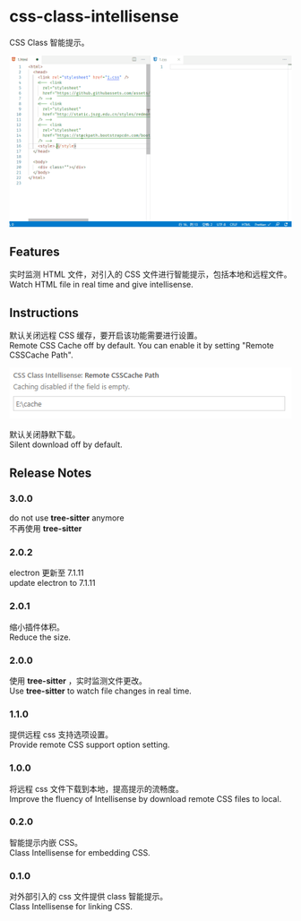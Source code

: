 # css-class-intellisense

CSS Class 智能提示。

![demo](./resources/readme/demo.gif)

## Features

实时监测 HTML 文件，对引入的 CSS 文件进行智能提示，包括本地和远程文件。  
Watch HTML file in real time and give intellisense.

## Instructions

默认关闭远程 CSS 缓存，要开启该功能需要进行设置。  
Remote CSS Cache off by default. You can enable it by setting "Remote CSSCache Path".

![setting](./resources/readme/setting-cache.png)

默认关闭静默下载。  
Silent download off by default.

## Release Notes

### 3.0.0

do not use **tree-sitter** anymore  
不再使用 **tree-sitter**

### 2.0.2

electron 更新至 7.1.11  
update electron to 7.1.11

### 2.0.1

缩小插件体积。  
Reduce the size.

### 2.0.0

使用 **tree-sitter** ，实时监测文件更改。  
Use **tree-sitter** to watch file changes in real time.

### 1.1.0

提供远程 css 支持选项设置。  
Provide remote CSS support option setting.

### 1.0.0

将远程 css 文件下载到本地，提高提示的流畅度。  
Improve the fluency of Intellisense by download remote CSS files to local.

### 0.2.0

智能提示内嵌 CSS。  
Class Intellisense for embedding CSS.

### 0.1.0

对外部引入的 css 文件提供 class 智能提示。  
Class Intellisense for linking CSS.
